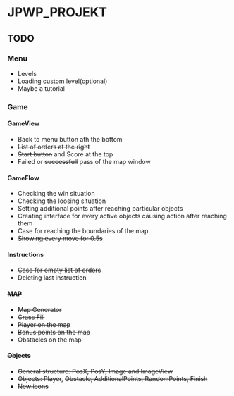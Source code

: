 # JPWP_PROJEKT

## TODO
### Menu
* Levels
* Loading custom level(optional)
* Maybe a tutorial

### Game
#### GameView
* Back to menu button ath the bottom
* ~~List of orders at the right~~
* ~~Start button~~ and Score at the top
* Failed or ~~successfull~~ pass of the map window

#### GameFlow
* Checking the win situation
* Checking the loosing situation
* Setting additional points after reaching particular objects
* Creating interface for every active objects causing action after reaching them
* Case for reaching the boundaries of the map
* ~~Showing every move for 0.5s~~

#### Instructions
* ~~Case for empty list of orders~~
* ~~Deleting last instruction~~

#### ~~MAP~~
* ~~Map Generator~~
* ~~Grass Fill~~
* ~~Player on the map~~
* ~~Bonus points on the map~~
* ~~Obstacles on the map~~

#### ~~Objects~~
* ~~General structure: PosX, PosY, Image and ImageView~~
* ~~Objects: Player~~, ~~Obstacle, AdditionalPoints, RandomPoints, Finish~~
* ~~New icons~~
